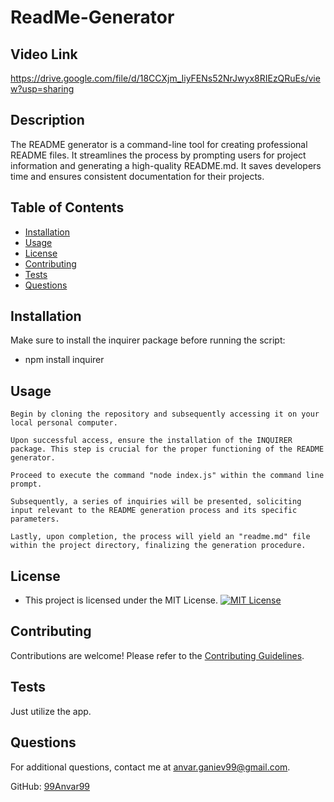 # ReadMe-Generator

## Video Link
https://drive.google.com/file/d/18CCXjm_IiyFENs52NrJwyx8RIEzQRuEs/view?usp=sharing

## Description

The README generator is a command-line tool for creating professional README files. It streamlines the process by prompting users for project information and generating a high-quality README.md. It saves developers time and ensures consistent documentation for their projects.

## Table of Contents

- [Installation](#installation)
- [Usage](#usage)
- [License](#license)
- [Contributing](#contributing)
- [Tests](#tests)
- [Questions](#questions)

## Installation

Make sure to install the inquirer package before running the script: 
- npm install inquirer

## Usage

```
Begin by cloning the repository and subsequently accessing it on your local personal computer.

Upon successful access, ensure the installation of the INQUIRER package. This step is crucial for the proper functioning of the README generator.

Proceed to execute the command "node index.js" within the command line prompt.

Subsequently, a series of inquiries will be presented, soliciting input relevant to the README generation process and its specific parameters.

Lastly, upon completion, the process will yield an "readme.md" file within the project directory, finalizing the generation procedure.
```

## License

- This project is licensed under the MIT License.
[![MIT License](https://img.shields.io/badge/License-MIT-blue.svg)](https://opensource.org/licenses/MIT)

## Contributing

Contributions are welcome! Please refer to the [Contributing Guidelines](CONTRIBUTING.md).

## Tests

Just utilize the app.

## Questions

For additional questions, contact me at anvar.ganiev99@gmail.com.

GitHub: [99Anvar99](https://github.com/99Anvar99)
